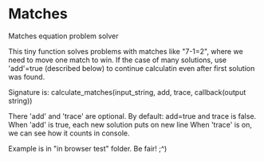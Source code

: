 # Matches
Matches equation problem solver

This tiny function solves problems with matches like "7-1=2", where we need to move one match to win.
If the case of many solutions, use 'add'=true (described below) to continue calculatin even after first solution was found.

Signature is: calculate_matches(input_string, add, trace, callback(output string))

There 'add' and 'trace' are optional. By default: add=true and trace is false.
When 'add' is true, each new solution puts on new line
When 'trace' is on, we can see how it counts in console.

Example is in "in browser test" folder. Be fair! ;^)
